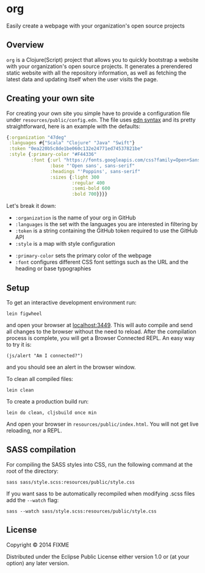 # org

Easily create a webpage with your organization's open source projects

## Overview

`org` is a Clojure(Script) project that allows you to quickly bootstrap a website with your organization's open source projects.
It generates a prerendered static website with all the repository information, as well as fetching the latest data and updating
itself when the user visits the page.

## Creating your own site

For creating your own site you simple have to provide a configuration file under `resources/public/config.edn`. The file uses [edn syntax](https://github.com/edn-format/edn) and its pretty straightforward, here is an example with the defaults:

```clojure
{:organization "47deg"
 :languages #{"Scala" "Clojure" "Java" "Swift"}
 :token "0ea220b5c8de1be060c132e24771ed74537821be"
 :style {:primary-color "#F44336"
         :font {:url "https://fonts.googleapis.com/css?family=Open+Sans:300,400,600,700|Poppins:300,400"
                :base "'Open sans', sans-serif"
                :headings "'Poppins', sans-serif"
                :sizes {:light 300
                        :regular 400
                        :semi-bold 600
                        :bold 700}}}}
```

Let's break it down:

- `:organization` is the name of your org in GitHub
- `:languages` is the set with the languages you are interested in filtering by
- `:token` is a string containing the GitHub token required to use the GitHub API
- `:style` is a map with style configuration
 + `:primary-color` sets the primary color of the webpage
 + `:font` configures different CSS font settings such as the URL and the heading or base typographies

## Setup

To get an interactive development environment run:

    lein figwheel

and open your browser at [localhost:3449](http://localhost:3449/).
This will auto compile and send all changes to the browser without the
need to reload. After the compilation process is complete, you will
get a Browser Connected REPL. An easy way to try it is:

    (js/alert "Am I connected?")

and you should see an alert in the browser window.

To clean all compiled files:

    lein clean

To create a production build run:

    lein do clean, cljsbuild once min

And open your browser in `resources/public/index.html`. You will not
get live reloading, nor a REPL.

## SASS compilation

For compiling the SASS styles into CSS, run the following command at the root of the directory:

    sass sass/style.scss:resources/public/style.css

If you want sass to be automatically recompiled when modifying .scss files add the `--watch` flag:

    sass --watch sass/style.scss:resources/public/style.css

## License

Copyright © 2014 FIXME

Distributed under the Eclipse Public License either version 1.0 or (at your option) any later version.
